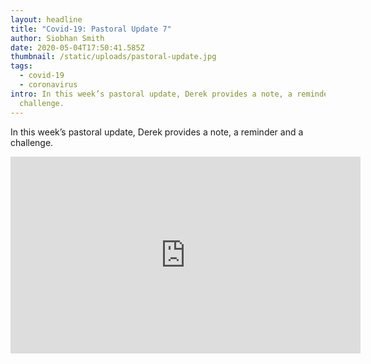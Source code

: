 ```yaml
---
layout: headline
title: "Covid-19: Pastoral Update 7"
author: Siobhan Smith
date: 2020-05-04T17:50:41.585Z
thumbnail: /static/uploads/pastoral-update.jpg
tags:
  - covid-19
  - coronavirus
intro: In this week’s pastoral update, Derek provides a note, a reminder and a
  challenge.
---
```

In this week’s pastoral update, Derek provides a note, a reminder and a challenge.

<iframe width="560" height="315" src="https://www.youtube.com/embed/TLnlFpNpU7U" frameborder="0" allow="accelerometer; autoplay; encrypted-media; gyroscope; picture-in-picture" allowfullscreen></iframe>